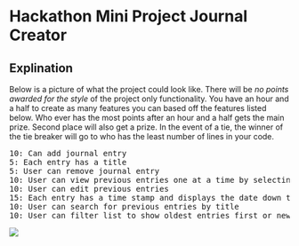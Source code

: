# Hackathon Mini Project Journal Creator

## Explination
Below is a picture of what the project could look like. There will be *no points awarded for the style* of the project only functionality. You have an hour and a half to create as many features you can based off the features listed below. Who ever has the most points after an hour and a half gets the main prize. Second place will also get a prize. In the event of a tie, the winner of the tie breaker will go to who has the least number of lines in your code.

<pre>
10: Can add journal entry
5: Each entry has a title
5: User can remove journal entry
10: User can view previous entries one at a time by selecting from list of previous entries
10: User can edit previous entries
15: Each entry has a time stamp and displays the date down to the minute that the entry was made
10: User can search for previous entries by title
10: User can filter list to show oldest entries first or newest entries first
</pre>

<img src="https://github.com/Rasbandit/Journal-Maker-outline/blob/master/journal.jpg">